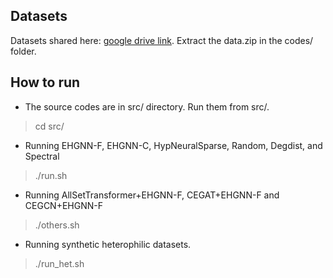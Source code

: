 Datasets
--------
Datasets shared here: [google drive link](https://drive.google.com/file/d/1-wyCTVXXMvxieJvFR_9-G5w3c8dTfuSG/view?usp=sharing). Extract the data.zip in the codes/ folder.

How to run
--------
- The source codes are in src/ directory. Run them from src/.
> cd src/

- Running EHGNN-F, EHGNN-C, HypNeuralSparse, Random, Degdist, and Spectral

> ./run.sh

- Running AllSetTransformer+EHGNN-F, CEGAT+EHGNN-F and CEGCN+EHGNN-F

> ./others.sh

- Running synthetic heterophilic datasets.

> ./run_het.sh
